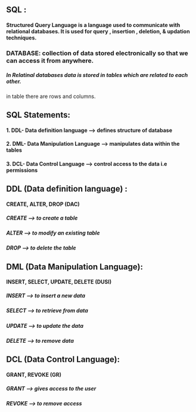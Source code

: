 ## SQL :
#### Structured Query Language is a language used to communicate with relational databases. It is used for query , insertion , deletion, & updation techniques.


### DATABASE: collection of data stored electronically so that we can access it from anywhere.
##### In Relatinal databases data is stored in tables which are related to each other.
in table there are rows and columns.


## SQL Statements:
#### 1. DDL- Data definition language --> defines structure of database
#### 2. DML- Data Manipulation Language --> manipulates data within the tables 
#### 3. DCL- Data Control Language --> control access to the data i.e permissions

## DDL (Data definition language) :
#### CREATE, ALTER, DROP    (DAC)
##### CREATE --> to create a table
##### ALTER --> to modify an existing table
##### DROP --> to delete the table

## DML (Data Manipulation Language):
#### INSERT, SELECT, UPDATE, DELETE   (DUSI)
##### INSERT --> to insert a new data
##### SELECT --> to retrieve from data
##### UPDATE --> to update the data
##### DELETE --> to remove data

## DCL (Data Control Language):
#### GRANT, REVOKE  (GR)
##### GRANT --> gives access to the user
##### REVOKE --> to remove access
